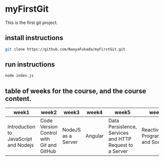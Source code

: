 # myFirstGit

This is the first git project.

## install instructions

```sh
git clone https://github.com/NaoyaFukada/myFirstGit.git
```

## run instructions

```sh
node index.js
```

## table of weeks for the course, and the course content.

| week1 | week2 | week3 | week4 | week5 | week6 | week7 | week8 | week9 | week10 | week11 | week12 |
|------|------|------|------|------|------|------|------|------|------|------|------|
|Introduction to JavaScript and Nodejs|Code Version Control with Git and GitHub|NodeJS as a Server|Angular|Data Persistence, Services and HTTP Request to a Server|Reactive Programming and Sockets|Working on Assignment Phase 1|NoSQL Database and MongoDB|MongoDB via NodeJS and Angular|Unit and Integration Testing|End-to-End Testing|Assignment Phase 2 Demonstration|
